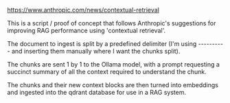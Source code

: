 https://www.anthropic.com/news/contextual-retrieval

This is a script / proof of concept that follows Anthropic's suggestions for improving RAG performance using 'contextual retrieval'.

The document to ingest is split by a predefined delimiter (I'm using ---------- and inserting them manually where I want the chunks split).

The chunks are sent 1 by 1 to the Ollama model, with a prompt requesting a succinct summary of all the context required to understand the chunk.

The chunks and their new context blocks are then turned into embeddings and ingested into the qdrant database for use in a RAG system.
